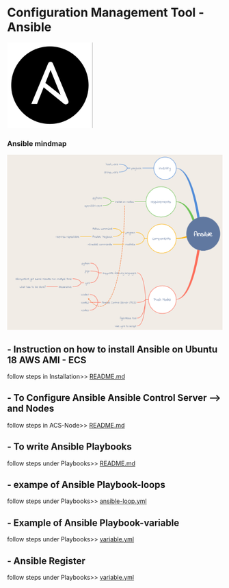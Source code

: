 # Configuration Management Tool - Ansible
![GitHub Logo](/images/Ansi_logo.png)

### Ansible mindmap
![GitHub Logo](/images/Ansible_mindmap.png)

## - Instruction on how to install Ansible on Ubuntu 18 AWS AMI - ECS

follow steps in Installation>>
[README.md](/Installation/README.md)

## - To Configure Ansible Ansible Control  Server --> and Nodes

follow steps in ACS-Node>>
[README.md](/ACS-Node/README.md)

## - To write Ansible Playbooks

follow steps under Playbooks>>
[README.md](/Playbooks/README.md)

## - exampe of Ansible Playbook-loops

follow steps under Playbooks>>
[ansible-loop.yml](/Playbooks/ansible-loop.yml)

## - Example of Ansible Playbook-variable

follow steps under Playbooks>>
[variable.yml](/Playbooks/variable.yml)

## - Ansible Register

follow steps under Playbooks>>
[variable.yml](/Register/register.yml)


